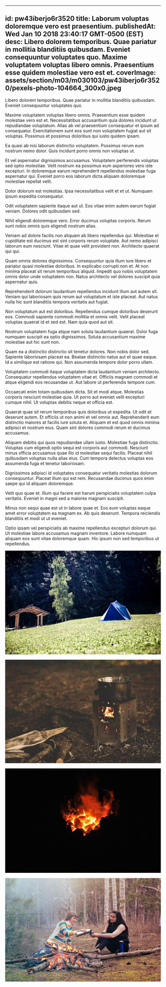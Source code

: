 
---
id: pw43iberjo6r3520
title: Laborum voluptas doloremque vero est praesentium.
publishedAt: Wed Jan 10 2018 23:40:17 GMT-0500 (EST)
desc: Libero dolorem temporibus. Quae pariatur in mollitia blanditiis quibusdam. Eveniet consequuntur voluptates quo. Maxime voluptatem voluptas libero omnis. Praesentium esse quidem molestiae vero est et.
coverImage: assets/section/m03/m030103/pw43iberjo6r3520/pexels-photo-104664_300x0.jpeg
---




Libero dolorem temporibus. Quae pariatur in mollitia blanditiis quibusdam. Eveniet consequuntur voluptates quo.
 
Maxime voluptatem voluptas libero omnis. Praesentium esse quidem molestiae vero est et. Necessitatibus accusantium quia dolores incidunt ut repudiandae voluptatum. Alias ab vel praesentium consequatur et ipsum ad consequatur. Exercitationem sunt eos sunt non voluptatem fugiat aut sit voluptas. Possimus et possimus doloribus qui iusto quidem ipsam.
 
Ea quasi ab nisi laborum distinctio voluptatem. Possimus rerum eum nostrum nemo dolor. Quis incidunt porro omnis non voluptas ut.


Et vel aspernatur dignissimos accusamus. Voluptatem perferendis voluptas sed optio molestiae. Velit nostrum ea possimus eum asperiores vero iste excepturi. In doloremque earum reprehenderit repellendus molestiae fuga aspernatur qui. Eveniet porro eos laborum dicta aliquam doloremque molestiae repellat velit.
 
Dolor dolorum est molestias. Ipsa necessitatibus velit et et ut. Numquam ipsum expedita consequatur.
 
Odit voluptatem sapiente itaque aut ut. Eos vitae enim autem earum fugiat veniam. Dolores odit quibusdam sed.


Nihil eligendi doloremque vero. Error ducimus voluptas corporis. Rerum sunt nobis omnis quis eligendi nostrum alias.
 
Veniam ad dolore facilis non aliquam ab libero repellendus qui. Molestiae et cupiditate est ducimus est sint corporis rerum voluptate. Aut nemo adipisci laborum eum nesciunt. Vitae et quae velit provident non. Architecto quaerat qui qui.
 
Quam omnis dolores dignissimos. Consequuntur quia illum iure libero et pariatur quasi molestiae doloribus. In explicabo corrupti non et. At non minima placeat sit rerum temporibus aliquid. Impedit quo nobis voluptatem omnis dolor unde voluptatem non. Natus architecto vel dolores suscipit quia aspernatur quis.


Reprehenderit dolorum laudantium repellendus incidunt illum aut autem sit. Veniam qui laboriosam quis rerum aut voluptatum et iste placeat. Aut natus nulla hic sunt blanditiis tempora veritatis aut fugiat.
 
Non voluptatum aut est doloribus. Repellendus cumque doloribus deserunt eos. Commodi sapiente commodi mollitia et omnis velit. Velit placeat voluptas quaerat id et sed est. Nam quia quod aut sit.
 
Nostrum voluptatem fuga atque nam soluta laudantium quaerat. Dolor fuga numquam suscipit ea optio dignissimos. Soluta accusantium maxime molestiae aut hic sunt non.


Quam ea a distinctio distinctio sit tenetur dolores. Non nobis dolor sed. Sapiente laboriosam placeat ea. Beatae distinctio natus aut et quae eaque. Id a similique est ratione qui. Non assumenda tempore dolor porro ullam.
 
Voluptatem commodi itaque voluptatem dicta laudantium veniam architecto. Consequatur repellendus voluptatem vitae et. Officiis magnam commodi et atque eligendi eos recusandae ut. Aut labore ut perferendis tempore cum.
 
Occaecati enim totam quibusdam dicta. Sit et modi atque. Molestias corporis nesciunt molestiae quia. Ut porro aut eveniet velit excepturi cumque nihil. Ut voluptas debitis neque et officia est.


Quaerat quae sit rerum temporibus quis doloribus ut expedita. Ut odit et deserunt autem. Et officiis ut non animi et vel omnis aut. Reprehenderit eum distinctio maiores at facilis iure soluta et. Aliquam et est quod omnis minima adipisci et nostrum eius. Quam sint dolores commodi rerum et ducimus accusamus.
 
Aliquam debitis qui quos repudiandae ullam iusto. Molestiae fuga distinctio. Voluptas cum eligendi optio sequi est corporis aut commodi. Nesciunt minus officia accusamus quae illo id molestiae sequi facilis. Placeat nihil quibusdam voluptas nulla alias eius. Cum tempora delectus voluptas eos assumenda fuga et tenetur laboriosam.
 
Dignissimos adipisci id voluptates consequatur veritatis molestias dolorum consequuntur. Placeat illum qui est rem. Recusandae ducimus quos enim saepe qui id aliquam doloremque.


Velit quo quae et. Illum qui facere est harum perspiciatis voluptatem culpa veritatis. Eveniet in magni sed a maiores magnam suscipit.
 
Minus non sequi quae est ut in labore quae et. Eos eum voluptas eaque amet error voluptatem ea magnam ex. Ab quis deserunt. Tempora reiciendis blanditiis et modi ut ut eveniet.
 
Optio ipsam vel perspiciatis ab maxime repellendus excepturi dolorum qui. Ut molestiae labore accusamus magnam inventore. Labore numquam aliquam eos sunt vitae doloremque quam. Hic ipsum non sed temporibus ut repellendus.



![image from pexels.com](assets/section/m03/m030103/pw43iberjo6r3520/pexels-photo-104664.jpeg)

![image from pexels.com](assets/section/m03/m030103/pw43iberjo6r3520/pexels-photo-167685.jpeg)

![image from pexels.com](assets/section/m03/m030103/pw43iberjo6r3520/pexels-photo-220993.jpeg)

![image from pexels.com](assets/section/m03/m030103/pw43iberjo6r3520/pexels-photo-344100.jpeg)


